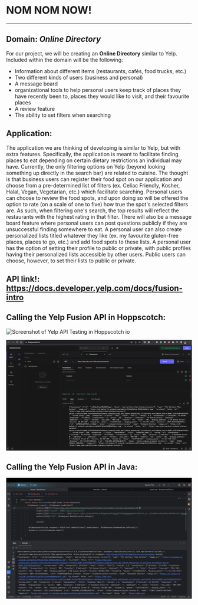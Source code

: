 # NOM NOM NOW! 
***
## Domain: _Online Directory_
For our project, we will be creating an **Online Directory** similar to Yelp. Included within the domain will be the
following:
* Information about different items (restaurants, cafés, food trucks, etc.)
* Two different kinds of users (business and personal)
* A message board
* organizational tools to help personal users keep track of places they have recently been to, places they would
  like to visit, and their favourite places
* A review feature
* The ability to set filters when searching

## Application:
The application we are thinking of developing is similar to Yelp, but with extra features. Specifically, the application
is meant to facilitate finding places to eat depending on certain dietary restrictions an individual may have. Currently,
the only filtering options on Yelp (beyond looking something up directly in the search bar) are related to cuisine. The
thought is that business users can register their food spot on our application and choose from a pre-determined list of
filters (ex. Celiac Friendly, Kosher, Halal, Vegan, Vegetarian, etc.) which facilitate searching. Personal users can
choose to review the food spots, and upon doing so will be offered the option to rate (on a scale of one to five) how
true the spot's selected filters are. As such, when filtering one's search, the top results will
reflect the restaurants with the highest rating in that filter. There will also be a message board feature where
personal users can post questions publicly if they are unsuccessful finding somewhere to eat. A personal user can also
create personalized lists titled whatever they like (ex. my favourite gluten-free places, places to go, etc.) and add
food spots to these lists. A personal user has the option of setting their profile to public or private, with public
profiles having their personalized lists accessible by other users. Public users can choose, however, to set their lists
to public or private. 

## API link!: https://docs.developer.yelp.com/docs/fusion-intro 

## Calling the Yelp Fusion API in Hoppscotch:
<img width="1280" alt="Screenshot of Yelp API Testing in Hoppscotch io" src="https://github.com/JenniferW0918/csc207_groupproject/assets/145359467/f0324a81-2fe6-4c5f-a7e9-e6630a3cb639">

![img_3.png](img_3.png)

## Calling the Yelp Fusion API in Java:
![img.png](img.png)

